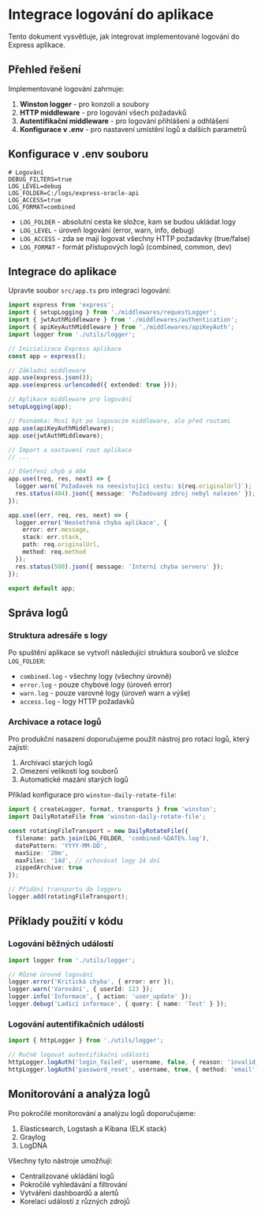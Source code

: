 # Integrace logování do aplikace

Tento dokument vysvětluje, jak integrovat implementované logování do Express aplikace.

## Přehled řešení

Implementované logování zahrnuje:

1. **Winston logger** - pro konzoli a soubory
2. **HTTP middleware** - pro logování všech požadavků
3. **Autentifikační middleware** - pro logování přihlášení a odhlášení
4. **Konfigurace v .env** - pro nastavení umístění logů a dalších parametrů

## Konfigurace v .env souboru

```
# Logování
DEBUG_FILTERS=true
LOG_LEVEL=debug
LOG_FOLDER=C:/logs/express-oracle-api
LOG_ACCESS=true
LOG_FORMAT=combined
```

- `LOG_FOLDER` - absolutní cesta ke složce, kam se budou ukládat logy
- `LOG_LEVEL` - úroveň logování (error, warn, info, debug)
- `LOG_ACCESS` - zda se mají logovat všechny HTTP požadavky (true/false)
- `LOG_FORMAT` - formát přístupových logů (combined, common, dev)

## Integrace do aplikace

Upravte soubor `src/app.ts` pro integraci logování:

```typescript
import express from 'express';
import { setupLogging } from './middlewares/requestLogger';
import { jwtAuthMiddleware } from './middlewares/authentication';
import { apiKeyAuthMiddleware } from './middlewares/apiKeyAuth';
import logger from './utils/logger';

// Inicializace Express aplikace
const app = express();

// Základní middleware
app.use(express.json());
app.use(express.urlencoded({ extended: true }));

// Aplikace middleware pro logování
setupLogging(app);

// Poznámka: Musí být po logovacím middleware, ale před routami
app.use(apiKeyAuthMiddleware);
app.use(jwtAuthMiddleware);

// Import a nastavení rout aplikace
// ...

// Ošetření chyb a 404
app.use((req, res, next) => {
  logger.warn(`Požadavek na neexistující cestu: ${req.originalUrl}`);
  res.status(404).json({ message: 'Požadovaný zdroj nebyl nalezen' });
});

app.use((err, req, res, next) => {
  logger.error('Neošetřená chyba aplikace', { 
    error: err.message, 
    stack: err.stack,
    path: req.originalUrl,
    method: req.method
  });
  res.status(500).json({ message: 'Interní chyba serveru' });
});

export default app;
```

## Správa logů

### Struktura adresáře s logy

Po spuštění aplikace se vytvoří následující struktura souborů ve složce `LOG_FOLDER`:

- `combined.log` - všechny logy (všechny úrovně)
- `error.log` - pouze chybové logy (úroveň error)
- `warn.log` - pouze varovné logy (úroveň warn a výše)
- `access.log` - logy HTTP požadavků

### Archivace a rotace logů

Pro produkční nasazení doporučujeme použít nástroj pro rotaci logů, který zajistí:

1. Archivaci starých logů
2. Omezení velikosti log souborů
3. Automatické mazání starých logů

Příklad konfigurace pro `winston-daily-rotate-file`:

```typescript
import { createLogger, format, transports } from 'winston';
import DailyRotateFile from 'winston-daily-rotate-file';

const rotatingFileTransport = new DailyRotateFile({
  filename: path.join(LOG_FOLDER, 'combined-%DATE%.log'),
  datePattern: 'YYYY-MM-DD',
  maxSize: '20m',
  maxFiles: '14d', // uchovávat logy 14 dní
  zippedArchive: true
});

// Přidání transportu do loggeru
logger.add(rotatingFileTransport);
```

## Příklady použití v kódu

### Logování běžných událostí

```typescript
import logger from './utils/logger';

// Různé úrovně logování
logger.error('Kritická chyba', { error: err });
logger.warn('Varování', { userId: 123 });
logger.info('Informace', { action: 'user_update' });
logger.debug('Ladící informace', { query: { name: 'Test' } });
```

### Logování autentifikačních událostí

```typescript
import { httpLogger } from './utils/logger';

// Ručně logovat autentifikační události
httpLogger.logAuth('login_failed', username, false, { reason: 'invalid_password' });
httpLogger.logAuth('password_reset', username, true, { method: 'email' });
```

## Monitorování a analýza logů

Pro pokročilé monitorování a analýzu logů doporučujeme:

1. Elasticsearch, Logstash a Kibana (ELK stack)
2. Graylog
3. LogDNA

Všechny tyto nástroje umožňují:
- Centralizované ukládání logů
- Pokročilé vyhledávání a filtrování
- Vytváření dashboardů a alertů
- Korelaci událostí z různých zdrojů